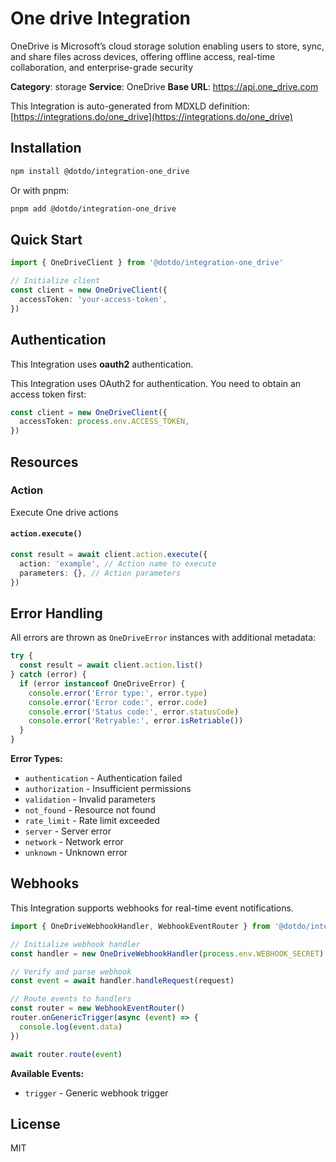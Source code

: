 # One drive Integration

OneDrive is Microsoft’s cloud storage solution enabling users to store, sync, and share files across devices, offering offline access, real-time collaboration, and enterprise-grade security

**Category**: storage
**Service**: OneDrive
**Base URL**: https://api.one_drive.com

This Integration is auto-generated from MDXLD definition: [https://integrations.do/one_drive](https://integrations.do/one_drive)

## Installation

```bash
npm install @dotdo/integration-one_drive
```

Or with pnpm:

```bash
pnpm add @dotdo/integration-one_drive
```

## Quick Start

```typescript
import { OneDriveClient } from '@dotdo/integration-one_drive'

// Initialize client
const client = new OneDriveClient({
  accessToken: 'your-access-token',
})
```

## Authentication

This Integration uses **oauth2** authentication.

This Integration uses OAuth2 for authentication. You need to obtain an access token first:

```typescript
const client = new OneDriveClient({
  accessToken: process.env.ACCESS_TOKEN,
})
```

## Resources

### Action

Execute One drive actions

#### `action.execute()`

```typescript
const result = await client.action.execute({
  action: 'example', // Action name to execute
  parameters: {}, // Action parameters
})
```

## Error Handling

All errors are thrown as `OneDriveError` instances with additional metadata:

```typescript
try {
  const result = await client.action.list()
} catch (error) {
  if (error instanceof OneDriveError) {
    console.error('Error type:', error.type)
    console.error('Error code:', error.code)
    console.error('Status code:', error.statusCode)
    console.error('Retryable:', error.isRetriable())
  }
}
```

**Error Types:**

- `authentication` - Authentication failed
- `authorization` - Insufficient permissions
- `validation` - Invalid parameters
- `not_found` - Resource not found
- `rate_limit` - Rate limit exceeded
- `server` - Server error
- `network` - Network error
- `unknown` - Unknown error

## Webhooks

This Integration supports webhooks for real-time event notifications.

```typescript
import { OneDriveWebhookHandler, WebhookEventRouter } from '@dotdo/integration-one_drive'

// Initialize webhook handler
const handler = new OneDriveWebhookHandler(process.env.WEBHOOK_SECRET)

// Verify and parse webhook
const event = await handler.handleRequest(request)

// Route events to handlers
const router = new WebhookEventRouter()
router.onGenericTrigger(async (event) => {
  console.log(event.data)
})

await router.route(event)
```

**Available Events:**

- `trigger` - Generic webhook trigger

## License

MIT
